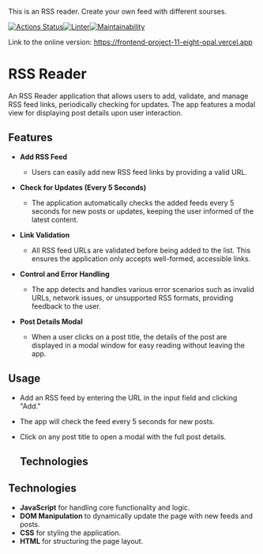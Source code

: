 This is an RSS reader. Create your own feed with different sourses. 

[![Actions Status](https://github.com/EllySmith/frontend-project-11/workflows/hexlet-check/badge.svg)](https://github.com/EllySmith/frontend-project-11/actions)[![Linter](https://github.com/EllySmith/frontend-project-11/actions/workflows/lint.yml/badge.svg)](https://github.com/EllySmith/frontend-project-11/actions/workflows/lint.yml)[![Maintainability](https://api.codeclimate.com/v1/badges/477c64c8fa7f16177376/maintainability)](https://codeclimate.com/github/EllySmith/frontend-project-11/maintainability)

Link to the online version: https://frontend-project-11-eight-opal.vercel.app

# RSS Reader

An RSS Reader application that allows users to add, validate, and manage RSS feed links, periodically checking for updates. The app features a modal view for displaying post details upon user interaction.

## Features

- **Add RSS Feed**
  - Users can easily add new RSS feed links by providing a valid URL.
  
- **Check for Updates (Every 5 Seconds)**
  - The application automatically checks the added feeds every 5 seconds for new posts or updates, keeping the user informed of the latest content.

- **Link Validation**
  - All RSS feed URLs are validated before being added to the list. This ensures the application only accepts well-formed, accessible links.

- **Control and Error Handling**
  - The app detects and handles various error scenarios such as invalid URLs, network issues, or unsupported RSS formats, providing feedback to the user.

- **Post Details Modal**
  - When a user clicks on a post title, the details of the post are displayed in a modal window for easy reading without leaving the app.

## Usage

- Add an RSS feed by entering the URL in the input field and clicking "Add."
- The app will check the feed every 5 seconds for new posts.
- Click on any post title to open a modal with the full post details.

  ## Technologies

## Technologies

- **JavaScript** for handling core functionality and logic.
- **DOM Manipulation** to dynamically update the page with new feeds and posts.
- **CSS** for styling the application.
- **HTML** for structuring the page layout.



